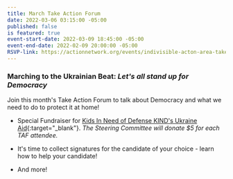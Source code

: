 ```yaml
---
title: March Take Action Forum
date: 2022-03-06 03:15:00 -05:00
published: false
is featured: true
event-start-date: 2022-03-09 18:45:00 -05:00
event-end-date: 2022-02-09 20:00:00 -05:00
RSVP-link: https://actionnetwork.org/events/indivisible-acton-area-take-action-forum?source=direct_link&
---
```


### Marching to the Ukrainian Beat: *Let's all stand up for Democracy*

Join this month's Take Action Forum to talk about Democracy and what we need to do to protect it at home!

* Special Fundraiser for [Kids In Need of Defense KIND's Ukraine Aid](https://supportkind.org){:target="_blank"}. *The Steering Committee will donate $5 for each TAF attendee.*  

* It's time to collect signatures for the candidate of your choice - learn how to help your candidate!  

* And more!

